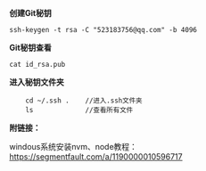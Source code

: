 **创建Git秘钥**

`ssh-keygen -t rsa -C "523183756@qq.com" -b 4096`

 

**Git秘钥查看**

```
cat id_rsa.pub
```



**进入秘钥文件夹**

```
    cd ~/.ssh .    //进入.ssh文件夹 
    ls             //查看所有文件
```





**附链接：**



windous系统安装nvm、node教程：https://segmentfault.com/a/1190000010596717

